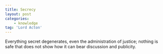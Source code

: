 ```yaml
---
title: Secrecy
layout: post
categories:
    - knowledge
tag: 'Lord Acton'
---
```


Everything secret degenerates, even the administration of justice; nothing is safe that does not show how it can bear discussion and publicity.
